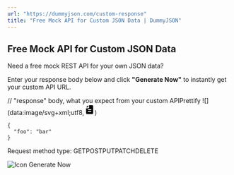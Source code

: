 ```yaml
---
url: "https://dummyjson.com/custom-response"
title: "Free Mock API for Custom JSON Data | DummyJSON"
---
```


## Free Mock API    for Custom JSON Data

Need a free mock REST API for your own JSON data?


Enter your response body below and click **"Generate Now"** to instantly get your custom API URL.


// "response" body, what you expect from your custom APIPrettify ![](data:image/svg+xml;utf8,<svg class='w-6 h-6 text-gray-800 dark:text-white' aria-hidden='true' xmlns='http://www.w3.org/2000/svg' width='24' height='24' fill='%23000000' viewBox='0 0 24 24'>%0A            <path fill-rule='evenodd' d='M9 2.221V7H4.221a2 2 0 0 1 .365-.5L8.5 2.586A2 2 0 0 1 9 2.22ZM11 2v5a2 2 0 0 1-2 2H4v11a2 2 0 0 0 2 2h12a2 2 0 0 0 2-2V4a2 2 0 0 0-2-2h-7ZM8 16a1 1 0 0 1 1-1h6a1 1 0 1 1 0 2H9a1 1 0 0 1-1-1Zm1-5a1 1 0 1 0 0 2h6a1 1 0 1 0 0-2H9Z' clip-rule='evenodd'/>%0A          </svg>)

```
{
  "foo": "bar"
}
```

Request method type:
GETPOSTPUTPATCHDELETE

![Icon](https://dummyjson.com/public/img/icons/magic-wand.svg)
Generate Now